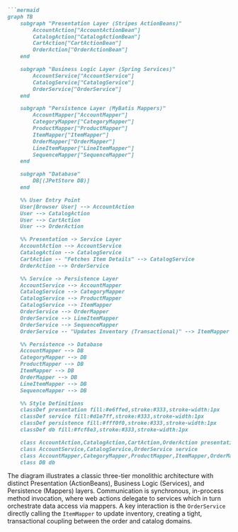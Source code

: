 ```markdown
```mermaid
graph TB
    subgraph "Presentation Layer (Stripes ActionBeans)"
        AccountAction["AccountActionBean"]
        CatalogAction["CatalogActionBean"]
        CartAction["CartActionBean"]
        OrderAction["OrderActionBean"]
    end

    subgraph "Business Logic Layer (Spring Services)"
        AccountService["AccountService"]
        CatalogService["CatalogService"]
        OrderService["OrderService"]
    end

    subgraph "Persistence Layer (MyBatis Mappers)"
        AccountMapper["AccountMapper"]
        CategoryMapper["CategoryMapper"]
        ProductMapper["ProductMapper"]
        ItemMapper["ItemMapper"]
        OrderMapper["OrderMapper"]
        LineItemMapper["LineItemMapper"]
        SequenceMapper["SequenceMapper"]
    end

    subgraph "Database"
        DB[(JPetStore DB)]
    end

    %% User Entry Point
    User[Browser User] --> AccountAction
    User --> CatalogAction
    User --> CartAction
    User --> OrderAction

    %% Presentation -> Service Layer
    AccountAction --> AccountService
    CatalogAction --> CatalogService
    CartAction -- "Fetches Item Details" --> CatalogService
    OrderAction --> OrderService

    %% Service -> Persistence Layer
    AccountService --> AccountMapper
    CatalogService --> CategoryMapper
    CatalogService --> ProductMapper
    CatalogService --> ItemMapper
    OrderService --> OrderMapper
    OrderService --> LineItemMapper
    OrderService --> SequenceMapper
    OrderService -- "Updates Inventory (Transactional)" --> ItemMapper

    %% Persistence -> Database
    AccountMapper --> DB
    CategoryMapper --> DB
    ProductMapper --> DB
    ItemMapper --> DB
    OrderMapper --> DB
    LineItemMapper --> DB
    SequenceMapper --> DB

    %% Style Definitions
    classDef presentation fill:#e6ffed,stroke:#333,stroke-width:1px
    classDef service fill:#d1e7ff,stroke:#333,stroke-width:1px
    classDef persistence fill:#fff0f0,stroke:#333,stroke-width:1px
    classDef db fill:#fcf8e3,stroke:#333,stroke-width:1px

    class AccountAction,CatalogAction,CartAction,OrderAction presentation
    class AccountService,CatalogService,OrderService service
    class AccountMapper,CategoryMapper,ProductMapper,ItemMapper,OrderMapper,LineItemMapper,SequenceMapper persistence
    class DB db
```

The diagram illustrates a classic three-tier monolithic architecture with distinct Presentation (ActionBeans), Business Logic (Services), and Persistence (Mappers) layers. Communication is synchronous, in-process method invocation, where web actions delegate to services which in turn orchestrate data access via mappers. A key interaction is the `OrderService` directly calling the `ItemMapper` to update inventory, creating a tight, transactional coupling between the order and catalog domains.
```